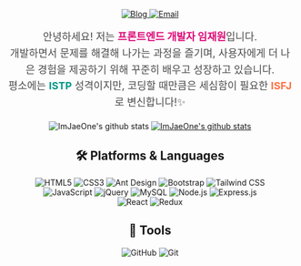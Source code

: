 <div align="center">
  <p>
    <a href="https://dlawi0108.tistory.com/" target="_blank">
      <img src="https://img.shields.io/badge/Blog-DD0B78?style=flat-square&logo=GitHub%20Sponsors&logoColor=white" alt="Blog"/>
    </a>
    <a href="mailto:dlawi0108@naver.com" target="_blank">
      <img src="https://img.shields.io/badge/dlawi0108@naver.com-EA4335?style=flat-square&logo=Gmail&logoColor=white" alt="Email"/>
    </a>
  </p>

  <p style="font-size: 18px; line-height: 1.6; text-align: center; color: #4A4A4A;">
  안녕하세요! 저는 <strong style="color: #DD0B78;">프론트엔드 개발자 임재원</strong>입니다.<br/>
  개발하면서 문제를 해결해 나가는 과정을 즐기며, 사용자에게 더 나은 경험을 제공하기 위해 꾸준히 배우고 성장하고 있습니다.<br/>
  평소에는 <strong style="color: #009688;">ISTP</strong> 성격이지만, 코딩할 때만큼은 세심함이 필요한 <strong style="color: #FF7043;">ISFJ</strong>로 변신합니다!✨<br/>
</p>

  ![ImJaeOne's github stats](https://github-readme-stats.vercel.app/api?username=ImJaeOne&show_icons=true)
[![ImJaeOne's github stats](https://github-readme-stats.vercel.app/api/top-langs/?username=ImJaeOne&show_icons=true&hide_border=true&title_color=004386&icon_color=004386&layout=compact)](https://github.com/ImJaeOne)


  <h2>🛠 Platforms & Languages</h2>
  <p>
    <img src="https://img.shields.io/badge/html5-%23E34F26.svg?style=for-the-badge&logo=html5&logoColor=white" alt="HTML5"/>
    <img src="https://img.shields.io/badge/css3-%231572B6.svg?style=for-the-badge&logo=css3&logoColor=white" alt="CSS3"/>
    <img src="https://img.shields.io/badge/AntDesign-%230170FE.svg?style=for-the-badge&logo=ant-design&logoColor=white" alt="Ant Design"/>
    <img src="https://img.shields.io/badge/bootstrap-%238511FA.svg?style=for-the-badge&logo=bootstrap&logoColor=white" alt="Bootstrap"/>
    <img src="https://img.shields.io/badge/tailwindcss-%2338B2AC.svg?style=for-the-badge&logo=tailwind-css&logoColor=white" alt="Tailwind CSS"/>
    <br/>
    <img src="https://img.shields.io/badge/javascript-%23323330.svg?style=for-the-badge&logo=javascript&logoColor=%23F7DF1E" alt="JavaScript"/>
    <img src="https://img.shields.io/badge/jquery-0769AD?style=for-the-badge&logo=jquery&logoColor=white" alt="jQuery"/>
    <img src="https://img.shields.io/badge/mysql-4479A1.svg?style=for-the-badge&logo=mysql&logoColor=white" alt="MySQL"/>
    <img src="https://img.shields.io/badge/node.js-6DA55F?style=for-the-badge&logo=node.js&logoColor=white" alt="Node.js"/>
    <img src="https://img.shields.io/badge/express.js-%23404d59.svg?style=for-the-badge&logo=express&logoColor=%2361DAFB" alt="Express.js"/>
    <br/>
    <img src="https://img.shields.io/badge/react-%2320232a.svg?style=for-the-badge&logo=react&logoColor=%2361DAFB" alt="React"/>
    <img src="https://img.shields.io/badge/redux-%23593d88.svg?style=for-the-badge&logo=redux&logoColor=white" alt="Redux"/>
  </p>

    

  <h2>🔧 Tools</h2>
  <p>
    <img src="https://img.shields.io/badge/github-181717?style=for-the-badge&logo=github&logoColor=white" alt="GitHub"/>
    <img src="https://img.shields.io/badge/git-F05032?style=for-the-badge&logo=git&logoColor=white" alt="Git"/>
  </p>
</div>
